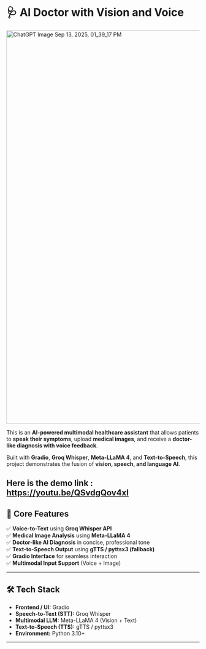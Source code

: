 # 🩺 AI Doctor with Vision and Voice  

<img width="1536" height="1024" alt="ChatGPT Image Sep 13, 2025, 01_39_17 PM" src="https://github.com/user-attachments/assets/e27342c0-bc3a-4379-b37b-b8fefeeb2bf5" />
 

This is an **AI-powered multimodal healthcare assistant** that allows patients to **speak their symptoms**, upload **medical images**, and receive a **doctor-like diagnosis with voice feedback**.  

Built with **Gradio**, **Groq Whisper**, **Meta-LLaMA 4**, and **Text-to-Speech**, this project demonstrates the fusion of **vision, speech, and language AI**.  

## Here is the demo link : https://youtu.be/QSvdgQov4xI

## 🚀 Core Features  

✅ **Voice-to-Text** using **Groq Whisper API**  
✅ **Medical Image Analysis** using **Meta-LLaMA 4**  
✅ **Doctor-like AI Diagnosis** in concise, professional tone  
✅ **Text-to-Speech Output** using **gTTS / pyttsx3 (fallback)**  
✅ **Gradio Interface** for seamless interaction  
✅ **Multimodal Input Support** (Voice + Image)  

---

## 🛠 Tech Stack  

- **Frontend / UI:** Gradio  
- **Speech-to-Text (STT):** Groq Whisper  
- **Multimodal LLM:** Meta-LLaMA 4 (Vision + Text)  
- **Text-to-Speech (TTS):** gTTS / pyttsx3  
- **Environment:** Python 3.10+  

---


